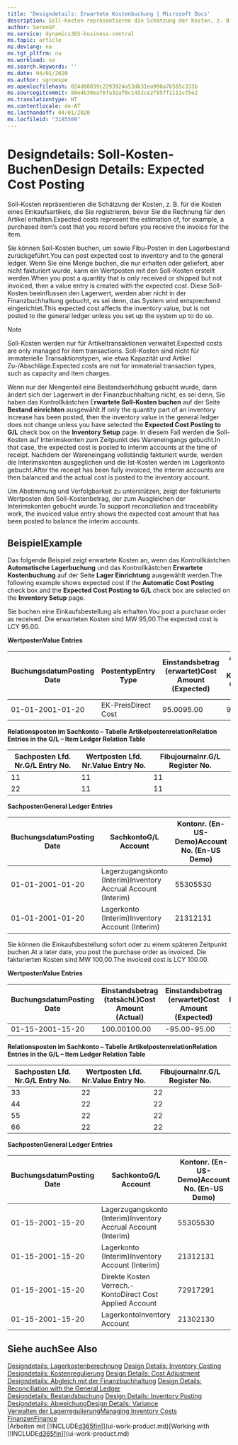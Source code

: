 ```yaml
---
title: 'Designdetails: Erwartete Kostenbuchung | Microsoft Docs'
description: Soll-Kosten repräsentieren die Schätzung der Kosten, z. B. für die Kosten eines Einkaufsartikels, die Sie registrieren, bevor Sie die Rechnung für den Artikel erhalten.
author: SorenGP
ms.service: dynamics365-business-central
ms.topic: article
ms.devlang: na
ms.tgt_pltfrm: na
ms.workload: na
ms.search.keywords: ''
ms.date: 04/01/2020
ms.author: sgroespe
ms.openlocfilehash: 024d80039c2293924a53db31ea998a7b565c333b
ms.sourcegitcommit: 88e4b30eaf6fa32af0c1452ce2f85ff1111c75e2
ms.translationtype: HT
ms.contentlocale: de-AT
ms.lasthandoff: 04/01/2020
ms.locfileid: "3185509"
---
```

# <a name="design-details-expected-cost-posting"></a><span data-ttu-id="61968-103">Designdetails: Soll-Kosten-Buchen</span><span class="sxs-lookup"><span data-stu-id="61968-103">Design Details: Expected Cost Posting</span></span>
<span data-ttu-id="61968-104">Soll-Kosten repräsentieren die Schätzung der Kosten, z. B. für die Kosten eines Einkaufsartikels, die Sie registrieren, bevor Sie die Rechnung für den Artikel erhalten.</span><span class="sxs-lookup"><span data-stu-id="61968-104">Expected costs represent the estimation of, for example, a purchased item’s cost that you record before you receive the invoice for the item.</span></span>  

 <span data-ttu-id="61968-105">Sie können Soll-Kosten buchen, um sowie Fibu-Posten in den Lagerbestand zurückgeführt.</span><span class="sxs-lookup"><span data-stu-id="61968-105">You can post expected cost to inventory and to the general ledger.</span></span> <span data-ttu-id="61968-106">Wenn Sie eine Menge buchen, die nur erhalten oder geliefert, aber nicht fakturiert wurde, kann ein Wertposten mit den Soll-Kosten erstellt werden.</span><span class="sxs-lookup"><span data-stu-id="61968-106">When you post a quantity that is only received or shipped but not invoiced, then a value entry is created with the expected cost.</span></span> <span data-ttu-id="61968-107">Diese Soll-Kosten beeinflussen den Lagerwert, werden aber nicht in der Finanzbuchhaltung gebucht, es sei denn, das System wird entsprechend eingerichtet.</span><span class="sxs-lookup"><span data-stu-id="61968-107">This expected cost affects the inventory value, but is not posted to the general ledger unless you set up the system up to do so.</span></span>  

> [!NOTE]  
>  <span data-ttu-id="61968-108">Soll-Kosten werden nur für Artikeltransaktionen verwaltet.</span><span class="sxs-lookup"><span data-stu-id="61968-108">Expected costs are only managed for item transactions.</span></span> <span data-ttu-id="61968-109">Soll-Kosten sind nicht für immaterielle Transaktionstypen, wie etwa Kapazität und Artikel Zu-/Abschläge.</span><span class="sxs-lookup"><span data-stu-id="61968-109">Expected costs are not for immaterial transaction types, such as capacity and item charges.</span></span>  

 <span data-ttu-id="61968-110">Wenn nur der Mengenteil eine Bestandserhöhung gebucht wurde, dann ändert sich der Lagerwert in der Finanzbuchhaltung nicht, es sei denn, Sie haben das Kontrollkästchen E**rwartete Soll-Kosten buchen** auf der Seite **Bestand einrichten** ausgewählt.</span><span class="sxs-lookup"><span data-stu-id="61968-110">If only the quantity part of an inventory increase has been posted, then the inventory value in the general ledger does not change unless you have selected the **Expected Cost Posting to G/L** check box on the **Inventory Setup** page.</span></span> <span data-ttu-id="61968-111">In diesem Fall werden die Soll-Kosten auf Interimskonten zum Zeitpunkt des Wareneingangs gebucht.</span><span class="sxs-lookup"><span data-stu-id="61968-111">In that case, the expected cost is posted to interim accounts at the time of receipt.</span></span> <span data-ttu-id="61968-112">Nachdem der Wareneingang vollständig fakturiert wurde, werden die Interimskonten ausgeglichen und die Ist-Kosten werden im Lagerkonto gebucht.</span><span class="sxs-lookup"><span data-stu-id="61968-112">After the receipt has been fully invoiced, the interim accounts are then balanced and the actual cost is posted to the inventory account.</span></span>  

 <span data-ttu-id="61968-113">Um Abstimmung und Verfolgbarkeit zu unterstützen, zeigt der fakturierte Wertposten den Soll-Kostenbetrag, der zum Ausgleichen der Interimskonten gebucht wurde.</span><span class="sxs-lookup"><span data-stu-id="61968-113">To support reconciliation and traceability work, the invoiced value entry shows the expected cost amount that has been posted to balance the interim accounts.</span></span>  

## <a name="example"></a><span data-ttu-id="61968-114">Beispiel</span><span class="sxs-lookup"><span data-stu-id="61968-114">Example</span></span>  
 <span data-ttu-id="61968-115">Das folgende Beispiel zeigt erwartete Kosten an, wenn das Kontrollkästchen **Automatische Lagerbuchung** und das Kontrollkästchen **Erwartete Kostenbuchung** auf der Seite **Lager Einrichtung** ausgewählt werden.</span><span class="sxs-lookup"><span data-stu-id="61968-115">The following example shows expected cost if the **Automatic Cost Posting** check box and the **Expected Cost Posting to G/L** check box are selected on the **Inventory Setup** page.</span></span>  

 <span data-ttu-id="61968-116">Sie buchen eine Einkaufsbestellung als erhalten.</span><span class="sxs-lookup"><span data-stu-id="61968-116">You post a purchase order as received.</span></span> <span data-ttu-id="61968-117">Die erwarteten Kosten sind MW 95,00.</span><span class="sxs-lookup"><span data-stu-id="61968-117">The expected cost is LCY 95.00.</span></span>  

 <span data-ttu-id="61968-118">**Wertposten**</span><span class="sxs-lookup"><span data-stu-id="61968-118">**Value Entries**</span></span>  

|<span data-ttu-id="61968-119">Buchungsdatum</span><span class="sxs-lookup"><span data-stu-id="61968-119">Posting Date</span></span>|<span data-ttu-id="61968-120">Postentyp</span><span class="sxs-lookup"><span data-stu-id="61968-120">Entry Type</span></span>|<span data-ttu-id="61968-121">Einstandsbetrag (erwartet)</span><span class="sxs-lookup"><span data-stu-id="61968-121">Cost Amount (Expected)</span></span>|<span data-ttu-id="61968-122">Auf Sachkonto geb. Soll-Kosten</span><span class="sxs-lookup"><span data-stu-id="61968-122">Expected Cost Posted to G/L</span></span>|<span data-ttu-id="61968-123">Soll-Kosten</span><span class="sxs-lookup"><span data-stu-id="61968-123">Expected Cost</span></span>|<span data-ttu-id="61968-124">Artikelposten Lfd. Nr.</span><span class="sxs-lookup"><span data-stu-id="61968-124">Item Ledger Entry No.</span></span>|<span data-ttu-id="61968-125">Lfd. Nr.</span><span class="sxs-lookup"><span data-stu-id="61968-125">Entry No.</span></span>|  
|------------------|----------------|------------------------------|----------------------------------|-------------------|---------------------------|---------------|  
|<span data-ttu-id="61968-126">01-01-20</span><span class="sxs-lookup"><span data-stu-id="61968-126">01-01-20</span></span>|<span data-ttu-id="61968-127">EK-Preis</span><span class="sxs-lookup"><span data-stu-id="61968-127">Direct Cost</span></span>|<span data-ttu-id="61968-128">95.00</span><span class="sxs-lookup"><span data-stu-id="61968-128">95.00</span></span>|<span data-ttu-id="61968-129">95.00</span><span class="sxs-lookup"><span data-stu-id="61968-129">95.00</span></span>|<span data-ttu-id="61968-130">Ja</span><span class="sxs-lookup"><span data-stu-id="61968-130">Yes</span></span>|<span data-ttu-id="61968-131">1</span><span class="sxs-lookup"><span data-stu-id="61968-131">1</span></span>|<span data-ttu-id="61968-132">1</span><span class="sxs-lookup"><span data-stu-id="61968-132">1</span></span>|  

 <span data-ttu-id="61968-133">**Relationsposten im Sachkonto – Tabelle Artikelpostenrelation**</span><span class="sxs-lookup"><span data-stu-id="61968-133">**Relation Entries in the G/L – Item Ledger Relation Table**</span></span>  

|<span data-ttu-id="61968-134">Sachposten Lfd. Nr.</span><span class="sxs-lookup"><span data-stu-id="61968-134">G/L Entry No.</span></span>|<span data-ttu-id="61968-135">Wertposten Lfd. Nr.</span><span class="sxs-lookup"><span data-stu-id="61968-135">Value Entry No.</span></span>|<span data-ttu-id="61968-136">Fibujournalnr.</span><span class="sxs-lookup"><span data-stu-id="61968-136">G/L Register No.</span></span>|  
|--------------------|---------------------|-----------------------|  
|<span data-ttu-id="61968-137">1</span><span class="sxs-lookup"><span data-stu-id="61968-137">1</span></span>|<span data-ttu-id="61968-138">1</span><span class="sxs-lookup"><span data-stu-id="61968-138">1</span></span>|<span data-ttu-id="61968-139">1</span><span class="sxs-lookup"><span data-stu-id="61968-139">1</span></span>|  
|<span data-ttu-id="61968-140">2</span><span class="sxs-lookup"><span data-stu-id="61968-140">2</span></span>|<span data-ttu-id="61968-141">1</span><span class="sxs-lookup"><span data-stu-id="61968-141">1</span></span>|<span data-ttu-id="61968-142">1</span><span class="sxs-lookup"><span data-stu-id="61968-142">1</span></span>|  

 <span data-ttu-id="61968-143">**Sachposten**</span><span class="sxs-lookup"><span data-stu-id="61968-143">**General Ledger Entries**</span></span>  

|<span data-ttu-id="61968-144">Buchungsdatum</span><span class="sxs-lookup"><span data-stu-id="61968-144">Posting Date</span></span>|<span data-ttu-id="61968-145">Sachkonto</span><span class="sxs-lookup"><span data-stu-id="61968-145">G/L Account</span></span>|<span data-ttu-id="61968-146">Kontonr. (En-US-Demo)</span><span class="sxs-lookup"><span data-stu-id="61968-146">Account No. (En-US Demo)</span></span>|<span data-ttu-id="61968-147">Betrag</span><span class="sxs-lookup"><span data-stu-id="61968-147">Amount</span></span>|<span data-ttu-id="61968-148">Lfd. Nr.</span><span class="sxs-lookup"><span data-stu-id="61968-148">Entry No.</span></span>|  
|------------------|------------------|---------------------------------|------------|---------------|  
|<span data-ttu-id="61968-149">01-01-20</span><span class="sxs-lookup"><span data-stu-id="61968-149">01-01-20</span></span>|<span data-ttu-id="61968-150">Lagerzugangskonto (Interim)</span><span class="sxs-lookup"><span data-stu-id="61968-150">Inventory Accrual Account (Interim)</span></span>|<span data-ttu-id="61968-151">5530</span><span class="sxs-lookup"><span data-stu-id="61968-151">5530</span></span>|<span data-ttu-id="61968-152">-95.00</span><span class="sxs-lookup"><span data-stu-id="61968-152">-95.00</span></span>|<span data-ttu-id="61968-153">2</span><span class="sxs-lookup"><span data-stu-id="61968-153">2</span></span>|  
|<span data-ttu-id="61968-154">01-01-20</span><span class="sxs-lookup"><span data-stu-id="61968-154">01-01-20</span></span>|<span data-ttu-id="61968-155">Lagerkonto (Interim)</span><span class="sxs-lookup"><span data-stu-id="61968-155">Inventory Account (Interim)</span></span>|<span data-ttu-id="61968-156">2131</span><span class="sxs-lookup"><span data-stu-id="61968-156">2131</span></span>|<span data-ttu-id="61968-157">95.00</span><span class="sxs-lookup"><span data-stu-id="61968-157">95.00</span></span>|<span data-ttu-id="61968-158">1</span><span class="sxs-lookup"><span data-stu-id="61968-158">1</span></span>|  

 <span data-ttu-id="61968-159">Sie können die Einkaufsbestellung sofort oder zu einem späteren Zeitpunkt buchen.</span><span class="sxs-lookup"><span data-stu-id="61968-159">At a later date, you post the purchase order as invoiced.</span></span> <span data-ttu-id="61968-160">Die fakturierten Kosten sind MW 100,00.</span><span class="sxs-lookup"><span data-stu-id="61968-160">The invoiced cost is LCY 100.00.</span></span>  

 <span data-ttu-id="61968-161">**Wertposten**</span><span class="sxs-lookup"><span data-stu-id="61968-161">**Value Entries**</span></span>  

|<span data-ttu-id="61968-162">Buchungsdatum</span><span class="sxs-lookup"><span data-stu-id="61968-162">Posting Date</span></span>|<span data-ttu-id="61968-163">Einstandsbetrag (tatsächl.)</span><span class="sxs-lookup"><span data-stu-id="61968-163">Cost Amount (Actual)</span></span>|<span data-ttu-id="61968-164">Einstandsbetrag (erwartet)</span><span class="sxs-lookup"><span data-stu-id="61968-164">Cost Amount (Expected)</span></span>|<span data-ttu-id="61968-165">Gebuchte Lagerregulierung an G/L</span><span class="sxs-lookup"><span data-stu-id="61968-165">Cost Posted to G/L</span></span>|<span data-ttu-id="61968-166">Soll-Kosten</span><span class="sxs-lookup"><span data-stu-id="61968-166">Expected Cost</span></span>|<span data-ttu-id="61968-167">Artikelposten Lfd. Nr.</span><span class="sxs-lookup"><span data-stu-id="61968-167">Item Ledger Entry No.</span></span>|<span data-ttu-id="61968-168">Lfd. Nr.</span><span class="sxs-lookup"><span data-stu-id="61968-168">Entry No.</span></span>|  
|------------------|----------------------------|------------------------------|-------------------------|-------------------|---------------------------|---------------|  
|<span data-ttu-id="61968-169">01-15-20</span><span class="sxs-lookup"><span data-stu-id="61968-169">01-15-20</span></span>|<span data-ttu-id="61968-170">100.00</span><span class="sxs-lookup"><span data-stu-id="61968-170">100.00</span></span>|<span data-ttu-id="61968-171">-95.00</span><span class="sxs-lookup"><span data-stu-id="61968-171">-95.00</span></span>|<span data-ttu-id="61968-172">100.00</span><span class="sxs-lookup"><span data-stu-id="61968-172">100.00</span></span>|<span data-ttu-id="61968-173">Nein</span><span class="sxs-lookup"><span data-stu-id="61968-173">No</span></span>|<span data-ttu-id="61968-174">1</span><span class="sxs-lookup"><span data-stu-id="61968-174">1</span></span>|<span data-ttu-id="61968-175">2</span><span class="sxs-lookup"><span data-stu-id="61968-175">2</span></span>|  

 <span data-ttu-id="61968-176">**Relationsposten im Sachkonto – Tabelle Artikelpostenrelation**</span><span class="sxs-lookup"><span data-stu-id="61968-176">**Relation Entries in the G/L – Item Ledger Relation Table**</span></span>  

|<span data-ttu-id="61968-177">Sachposten Lfd. Nr.</span><span class="sxs-lookup"><span data-stu-id="61968-177">G/L Entry No.</span></span>|<span data-ttu-id="61968-178">Wertposten Lfd. Nr.</span><span class="sxs-lookup"><span data-stu-id="61968-178">Value Entry No.</span></span>|<span data-ttu-id="61968-179">Fibujournalnr.</span><span class="sxs-lookup"><span data-stu-id="61968-179">G/L Register No.</span></span>|  
|--------------------|---------------------|-----------------------|  
|<span data-ttu-id="61968-180">3</span><span class="sxs-lookup"><span data-stu-id="61968-180">3</span></span>|<span data-ttu-id="61968-181">2</span><span class="sxs-lookup"><span data-stu-id="61968-181">2</span></span>|<span data-ttu-id="61968-182">2</span><span class="sxs-lookup"><span data-stu-id="61968-182">2</span></span>|  
|<span data-ttu-id="61968-183">4</span><span class="sxs-lookup"><span data-stu-id="61968-183">4</span></span>|<span data-ttu-id="61968-184">2</span><span class="sxs-lookup"><span data-stu-id="61968-184">2</span></span>|<span data-ttu-id="61968-185">2</span><span class="sxs-lookup"><span data-stu-id="61968-185">2</span></span>|  
|<span data-ttu-id="61968-186">5</span><span class="sxs-lookup"><span data-stu-id="61968-186">5</span></span>|<span data-ttu-id="61968-187">2</span><span class="sxs-lookup"><span data-stu-id="61968-187">2</span></span>|<span data-ttu-id="61968-188">2</span><span class="sxs-lookup"><span data-stu-id="61968-188">2</span></span>|  
|<span data-ttu-id="61968-189">6</span><span class="sxs-lookup"><span data-stu-id="61968-189">6</span></span>|<span data-ttu-id="61968-190">2</span><span class="sxs-lookup"><span data-stu-id="61968-190">2</span></span>|<span data-ttu-id="61968-191">2</span><span class="sxs-lookup"><span data-stu-id="61968-191">2</span></span>|  

 <span data-ttu-id="61968-192">**Sachposten**</span><span class="sxs-lookup"><span data-stu-id="61968-192">**General Ledger Entries**</span></span>  

|<span data-ttu-id="61968-193">Buchungsdatum</span><span class="sxs-lookup"><span data-stu-id="61968-193">Posting Date</span></span>|<span data-ttu-id="61968-194">Sachkonto</span><span class="sxs-lookup"><span data-stu-id="61968-194">G/L Account</span></span>|<span data-ttu-id="61968-195">Kontonr. (En-US-Demo)</span><span class="sxs-lookup"><span data-stu-id="61968-195">Account No. (En-US Demo)</span></span>|<span data-ttu-id="61968-196">Betrag</span><span class="sxs-lookup"><span data-stu-id="61968-196">Amount</span></span>|<span data-ttu-id="61968-197">Lfd. Nr.</span><span class="sxs-lookup"><span data-stu-id="61968-197">Entry No.</span></span>|  
|------------------|------------------|---------------------------------|------------|---------------|  
|<span data-ttu-id="61968-198">01-15-20</span><span class="sxs-lookup"><span data-stu-id="61968-198">01-15-20</span></span>|<span data-ttu-id="61968-199">Lagerzugangskonto (Interim)</span><span class="sxs-lookup"><span data-stu-id="61968-199">Inventory Accrual Account (Interim)</span></span>|<span data-ttu-id="61968-200">5530</span><span class="sxs-lookup"><span data-stu-id="61968-200">5530</span></span>|<span data-ttu-id="61968-201">95.00</span><span class="sxs-lookup"><span data-stu-id="61968-201">95.00</span></span>|<span data-ttu-id="61968-202">4</span><span class="sxs-lookup"><span data-stu-id="61968-202">4</span></span>|  
|<span data-ttu-id="61968-203">01-15-20</span><span class="sxs-lookup"><span data-stu-id="61968-203">01-15-20</span></span>|<span data-ttu-id="61968-204">Lagerkonto (Interim)</span><span class="sxs-lookup"><span data-stu-id="61968-204">Inventory Account (Interim)</span></span>|<span data-ttu-id="61968-205">2131</span><span class="sxs-lookup"><span data-stu-id="61968-205">2131</span></span>|<span data-ttu-id="61968-206">-95.00</span><span class="sxs-lookup"><span data-stu-id="61968-206">-95.00</span></span>|<span data-ttu-id="61968-207">3</span><span class="sxs-lookup"><span data-stu-id="61968-207">3</span></span>|  
|<span data-ttu-id="61968-208">01-15-20</span><span class="sxs-lookup"><span data-stu-id="61968-208">01-15-20</span></span>|<span data-ttu-id="61968-209">Direkte Kosten Verrech.-Konto</span><span class="sxs-lookup"><span data-stu-id="61968-209">Direct Cost Applied Account</span></span>|<span data-ttu-id="61968-210">7291</span><span class="sxs-lookup"><span data-stu-id="61968-210">7291</span></span>|<span data-ttu-id="61968-211">-100</span><span class="sxs-lookup"><span data-stu-id="61968-211">-100</span></span>|<span data-ttu-id="61968-212">6</span><span class="sxs-lookup"><span data-stu-id="61968-212">6</span></span>|  
|<span data-ttu-id="61968-213">01-15-20</span><span class="sxs-lookup"><span data-stu-id="61968-213">01-15-20</span></span>|<span data-ttu-id="61968-214">Lagerkonto</span><span class="sxs-lookup"><span data-stu-id="61968-214">Inventory Account</span></span>|<span data-ttu-id="61968-215">2130</span><span class="sxs-lookup"><span data-stu-id="61968-215">2130</span></span>|<span data-ttu-id="61968-216">100</span><span class="sxs-lookup"><span data-stu-id="61968-216">100</span></span>|<span data-ttu-id="61968-217">5</span><span class="sxs-lookup"><span data-stu-id="61968-217">5</span></span>|  

## <a name="see-also"></a><span data-ttu-id="61968-218">Siehe auch</span><span class="sxs-lookup"><span data-stu-id="61968-218">See Also</span></span>
 <span data-ttu-id="61968-219">[Designdetails: Lagerkostenberechnung](design-details-inventory-costing.md) </span><span class="sxs-lookup"><span data-stu-id="61968-219">[Design Details: Inventory Costing](design-details-inventory-costing.md) </span></span>  
 <span data-ttu-id="61968-220">[Designdetails: Kostenregulierung](design-details-cost-adjustment.md) </span><span class="sxs-lookup"><span data-stu-id="61968-220">[Design Details: Cost Adjustment](design-details-cost-adjustment.md) </span></span>  
 <span data-ttu-id="61968-221">[Designdetails: Abgleich mit der Finanzbuchhaltung](design-details-reconciliation-with-the-general-ledger.md) </span><span class="sxs-lookup"><span data-stu-id="61968-221">[Design Details: Reconciliation with the General Ledger](design-details-reconciliation-with-the-general-ledger.md) </span></span>  
 <span data-ttu-id="61968-222">[Designdetails: Bestandsbuchung](design-details-inventory-posting.md) </span><span class="sxs-lookup"><span data-stu-id="61968-222">[Design Details: Inventory Posting](design-details-inventory-posting.md) </span></span>  
 [<span data-ttu-id="61968-223">Designdetails: Abweichung</span><span class="sxs-lookup"><span data-stu-id="61968-223">Design Details: Variance</span></span>](design-details-variance.md)  
 [<span data-ttu-id="61968-224">Verwalten der Lagerregulierung</span><span class="sxs-lookup"><span data-stu-id="61968-224">Managing Inventory Costs</span></span>](finance-manage-inventory-costs.md)  
 [<span data-ttu-id="61968-225">Finanzen</span><span class="sxs-lookup"><span data-stu-id="61968-225">Finance</span></span>](finance.md)  
 <span data-ttu-id="61968-226">[Arbeiten mit [!INCLUDE[d365fin](includes/d365fin_md.md)]](ui-work-product.md)</span><span class="sxs-lookup"><span data-stu-id="61968-226">[Working with [!INCLUDE[d365fin](includes/d365fin_md.md)]](ui-work-product.md)</span></span>
